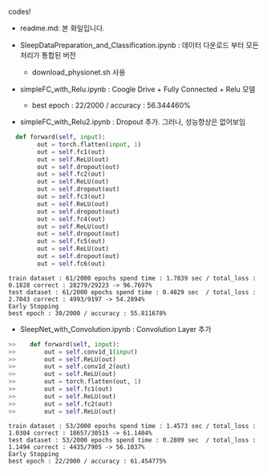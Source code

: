 codes!

- readme.md: 본 화일입니다.

- SleepDataPreparation_and_Classification.ipynb : 데이터 다운로드 부터 모든 처리가 통합된 버전
   - download_physionet.sh 사용

- simpleFC_with_Relu.ipynb : Coogle Drive + Fully Connected + Relu 모델
   - best epoch : 22/2000 / accuracy : 56.344460%
   
- simpleFC_with_Relu2.ipynb : Dropout 추가. 그러나, 성능향상은 없어보임
```python
  def forward(self, input):
        out = torch.flatten(input, 1)
        out = self.fc1(out)
        out = self.ReLU(out)
        out = self.dropout(out)
        out = self.fc2(out)
        out = self.ReLU(out)
        out = self.dropout(out)        
        out = self.fc3(out)
        out = self.ReLU(out)
        out = self.dropout(out)
        out = self.fc4(out)
        out = self.ReLU(out)
        out = self.dropout(out)        
        out = self.fc5(out)
        out = self.ReLU(out)
        out = self.dropout(out)        
        out = self.fc6(out)        
```
```
train dataset : 61/2000 epochs spend time : 1.7839 sec / total_loss : 0.1828 correct : 28279/29223 -> 96.7697%
test dataset : 61/2000 epochs spend time : 0.4829 sec  / total_loss : 2.7043 correct : 4993/9197 -> 54.2894%
Early Stopping
best epoch : 30/2000 / accuracy : 55.811678%
```

- SleepNet_with_Convolution.ipynb : Convolution Layer 추가

```python
>>    def forward(self, input):
>>        out = self.conv1d_1(input)
>>        out = self.ReLU(out)
>>        out = self.conv1d_2(out)
>>        out = self.ReLU(out)
>>        out = torch.flatten(out, 1)
>>        out = self.fc1(out)
>>        out = self.ReLU(out)
>>        out = self.fc2(out)
>>        out = self.ReLU(out)   
```
```
train dataset : 53/2000 epochs spend time : 1.4573 sec / total_loss : 1.0304 correct : 18657/30515 -> 61.1404%
test dataset : 53/2000 epochs spend time : 0.2809 sec  / total_loss : 1.1494 correct : 4435/7905 -> 56.1037%
Early Stopping
best epoch : 22/2000 / accuracy : 61.454775%
```


